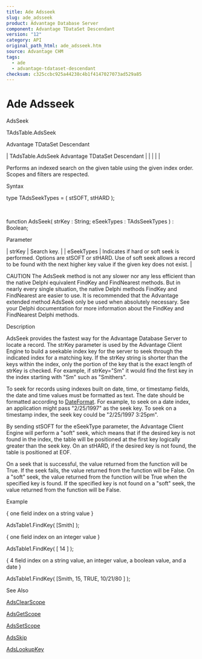 ```yaml
---
title: Ade Adsseek
slug: ade_adsseek
product: Advantage Database Server
component: Advantage TDataSet Descendant
version: "12"
category: API
original_path_html: ade_adsseek.htm
source: Advantage CHM
tags:
  - ade
  - advantage-tdataset-descendant
checksum: c325ccbc925a44238c4b1f4147027073ad529a85
---
```


# Ade Adsseek

AdsSeek

TAdsTable.AdsSeek

Advantage TDataSet Descendant

| TAdsTable.AdsSeek  Advantage TDataSet Descendant |  |  |  |  |

Performs an indexed search on the given table using the given index order. Scopes and filters are respected.

Syntax

type TAdsSeekTypes = ( stSOFT, stHARD );

 

function AdsSeek( strKey : String; eSeekTypes : TAdsSeekTypes ) : Boolean;

Parameter

| strKey | Search key. |
| eSeekTypes | Indicates if hard or soft seek is performed. Options are stSOFT or stHARD. Use of soft seek allows a record to be found with the next higher key value if the given key does not exist. |

CAUTION The AdsSeek method is not any slower nor any less efficient than the native Delphi equivalent FindKey and FindNearest methods. But in nearly every single situation, the native Delphi methods FindKey and FindNearest are easier to use. It is recommended that the Advantage extended method AdsSeek only be used when absolutely necessary. See your Delphi documentation for more information about the FindKey and FindNearest Delphi methods.

Description

AdsSeek provides the fastest way for the Advantage Database Server to locate a record. The strKey parameter is used by the Advantage Client Engine to build a seekable index key for the server to seek through the indicated index for a matching key. If the strKey string is shorter than the keys within the index, only the portion of the key that is the exact length of strKey is checked. For example, if strKey="Sm" it would find the first key in the index starting with "Sm" such as "Smithers".

To seek for records using indexes built on date, time, or timestamp fields, the date and time values must be formatted as text. The date should be formatted according to [DateFormat](ade_dateformat.md). For example, to seek on a date index, an application might pass "2/25/1997" as the seek key. To seek on a timestamp index, the seek key could be "2/25/1997 3:25pm".

By sending stSOFT for the eSeekType parameter, the Advantage Client Engine will perform a "soft" seek, which means that if the desired key is not found in the index, the table will be positioned at the first key logically greater than the seek key. On an stHARD, if the desired key is not found, the table is positioned at EOF.

On a seek that is successful, the value returned from the function will be True. If the seek fails, the value returned from the function will be False. On a "soft" seek, the value returned from the function will be True when the specified key is found. If the specified key is not found on a "soft" seek, the value returned from the function will be False.

Example

{ one field index on a string value }

AdsTable1.FindKey( [Smith] );

{ one field index on an integer value }

AdsTable1.FindKey( [ 14 ] );

{ 4 field index on a string value, an integer value, a boolean value, and a date }

AdsTable1.FindKey( [Smith, 15, TRUE, 10/21/80 ] );

See Also

[AdsClearScope](ade_adsclearscope.md)

[AdsGetScope](ade_adsgetscope.md)

[AdsSetScope](ade_adssetscope.md)

[AdsSkip](ade_adsskip.md)

[AdsLookupKey](ade_adslookupkey.md)
